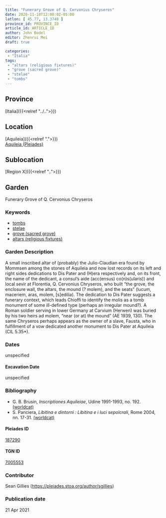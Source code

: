 ```yaml
---
title: "Funerary Grove of Q. Cervonius Chryseros"
date: 2020-11-10T12:00:02-05:00
latlon: [ 45.77, 13.3748 ]
province_id: PROVINCE_ID
article_id: ARTICLE_ID
author: John Bodel
editor: Zhenrui Mei
draft: true

categories:
 - "Italia"
tags:
 - "altars (religious fixtures)"
 - "grove (sacred grove)"
 - "stelae"
 - "tombs"
---
```


## Province

[Italia]({{<relref "../..">}})

<!--### Province Description-->

<!-- DESCRIPTION -->


## Location

[Aquileia]({{<relref ".">}}) \
[Aquileia (Pleiades)](hhttps://pleiades.stoa.org/places/187290)

<!--### Location Description-->

<!-- LEAVE THIS BLANK FOR NOW -->

## Sublocation

[Region X]({{<relref "..">}})

<!--### Sublocation Description-->

<!-- DESCRIPTION -->


## Garden

Funerary Grove of Q. Cervonius Chryseros

### Keywords

- [tombs](http://vocab.getty.edu/page/aat/300005926)
- [stelae](http://vocab.getty.edu/page/aat/300007023)
- [grove (sacred grove)](http://vocab.getty.edu/page/aat/300251876)
- [altars (religious fixtures)](http://vocab.getty.edu/page/aat/300003725)

### Garden Description

A small inscribed altar of (probably) the Julio-Claudian era found by Mommsen among the stones of Aquileia and now lost records on its left and right sides dedications to Dis Pater and (H)era respectively and, on its front, the name of the dedicant, a consul’s aide (acc(ensus) co(n)s(ularis)) and local sevir at Florentia, Q. Cervonius Chryseros, who built “the grove, the enclosure wall, the altars, the mound (? molem), and the seats” (lucum, maceriem, aras, molem, [s]edilia). The dedication to Dis Pater suggests a funerary context, which leads Chioffi to identify the molis as a tomb monument of some ill-defined type (perhaps an irregular mound?). A Roman soldier serving in lower Germany at Carvium (Herwen) was buried by his two heirs ad molem,  “near (or at) the mound” (AE 1939, 130). The same Chryseros perhaps appears as the owner of a slave, Fausta, who in fulfillment of a vow dedicated another monument to Dis Pater at Aquileia (CIL 5.35*).

<!--### Maps-->

<!--
OLD WAY (DO NOT USE)
![alt_text](../../images/image_name.ext)
*CAPTION*

NEW WAY ↓↓↓↓
{{< figure src="../../images/image_name.ext" alt="ALT_TEXT" title="CAPTION" >}}
-->

<!--### Images-->


### Dates

unspecified

#### Excavation Date

unspecified

### Bibliography

* G. B. Brusin, *Inscriptiones Aquileiae*, Udine 1991-1993, no. 192.[(worldcat)](http://www.worldcat.org/oclc/603656316)
* S. Panciera, *Libitina e dintorni : Libitina e i luci sepolcrali*, Rome 2004, nn. 17-31. [(worldcat)](http://www.worldcat.org/oclc/849004166)

<!--#### Periodo ID-->

<!-- [PERIODO_ID](https://pleiades.stoa.org/places/PLEIADES_ID) -->

#### Pleiades ID

[187290](https://pleiades.stoa.org/places/187290)

#### TGN ID

[7005553](http://vocab.getty.edu/page/tgn/7005553)

### Contributor

Sean Gillies (https://pleiades.stoa.org/author/sgillies)

### Publication date


21 Apr 2021

<!--### Related articles-->

<!-- Links to other related articles. Leave blank for now -->
